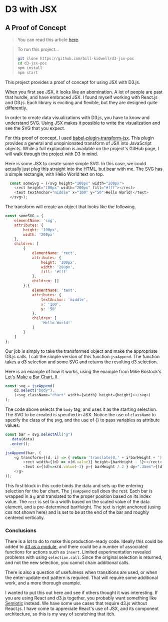 # D3 with JSX
## A Proof of Concept

> You can read this article [here](https://medium.com/@billkidwell/d3-with-jsx-9f7afcbef0b3).

> To run this project...
> ```bash
>git clone https://github.com/bill-kidwell/d3-jsx-poc
>cd d3-jsx-poc
>npm install
>npm start
> ```

This project provides a proof of concept for using JSX with D3.js.

When you first see JSX, it looks like an abomination. A lot of people are past that hurdle, and have embraced JSX.  I found myself working with React.js and D3.js.  Each library is exciting and flexible, but they are designed quite differently.  

In order to create data visualizations with D3.js, you have to know and understand SVG. Using JSX makes it possible to write the visualization and see the SVG that you expect. 

For this proof of concept, I used [babel-plugin-transform-jsx](https://github.com/calebmer/node_modules/tree/master/babel-plugin-transform-jsx).  This plugin provides a general and unopinionated transform of JSX into JavaScript objects. While a full explanation is available on the project's GitHub page, I will walk through the project with D3 in mind.

Here is some JSX to create some simple SVG.  In this case, we could actually just plug this straight into the HTML, but bear with me. The SVG has a simple rectangle, with Hello World text on top.

```JavaScript
  const someSvg = (<svg height="100px" width="200px">
    <rect height="100px" width="200px" fill="#fff"></rect>    
    <text textAnchor="middle" x="100" y="50">Hello World!</text>
  </svg>);
```

The transform will create an object that looks like the following.
```JavaScript
const someSVG = {
    elementName: 'svg',
    attributes: {
        height: '100px',
        width: '200px'        
    },
    children: [
        {
            elementName: 'rect',
            attributes: {
                height: '100px',
                width: '200px',
                fill: '#fff'
            },
            children: []
        },{
            elementName: 'text',
            attributes: {
                textAnchor: 'middle',
                x: '100',
                y: '50'
            },
            children: [
                'Hello World!'
            ]
        }
    ]
};
```
Our job is simply to take the transformed object and make the appropriate D3.js calls.  I call the simple version of this function <code>jsxAppend</code>. The function takes a d3 selection and some SVG and returns the resulting d3 selection. 

Here is an example of how it works, using the example from Mike Bostock's [Let's Make a Bar Chart, II](https://bost.ocks.org/mike/bar/2/).

```JavaScript
const svg = jsxAppend(
    d3.select("body"), 
    (<svg className="chart" width={width} height={height}></svg>)
);
```
The code above selects the <code>body</code> tag, and uses it as the starting selection.  The SVG to be created is specified in JSX.  Notice the use of <code>className</code> to specify the class  of the svg, and the use of {} to pass variables as attribute values.

```JavaScript
const bar = svg.selectAll("g")
  .data(data)
  .enter();

jsxAppend(bar, (
    <g transform={(d, i) => { return 'translate(0,' + i*barHeight + ')';}}>
        <rect width={(d) => x(d.value)} height={barHeight - 1}></rect>
        <text x={(d)=>x(d.value)-3} y={ barHeight / 2 } dy=".35em">{(d) => d.value}</text>
    </g>
));
```
This first block in this code binds the data and sets up the entering selection for the bar chart. The <code>jsxAppend</code> call does the rest.  Each bar is wrapped in a <code>g</code> and translated to the proper position based on its index value.  The <code>rect</code> is set to a width based on the scaled value of the data element, and a pre-determined barHeight.  The text is right anchored (using css not shown here) and is set to be at the end of the bar and roughly centered vertically.

### Conclusions
There is a lot to do to make this production-ready code.  Ideally this could be added to [d3 as a module](https://bost.ocks.org/mike/d3-plugin/), and there could be a number of associated functions for actions such as <code>insert</code>.  Limited experimentation revealed problems with using <code>selection.call</code>. Since the original selection is returned, and not the new selection, you cannot chain additional calls.

There is also a question of usefulness when transitions are used, or when the enter-update-exit pattern is required.  That will require some additional work, and a more thorough example.

I wanted to put this out here and see if others thought it was interesting.  If you are using React and d3.js together, you probably want something like [Semiotic](https://github.com/emeeks/semiotic) instead.  We have some use cases that require d3.js without React.js.  I have come to appreciate React's use of JSX, and its component architecture, so this is my way of scratching that itch.
